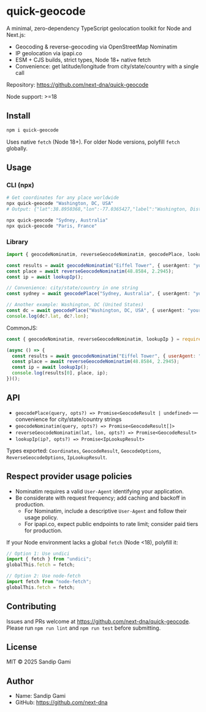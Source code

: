 # quick-geocode

A minimal, zero-dependency TypeScript geolocation toolkit for Node and Next.js:

- Geocoding & reverse-geocoding via OpenStreetMap Nominatim
- IP geolocation via ipapi.co
- ESM + CJS builds, strict types, Node 18+ native fetch
- Convenience: get latitude/longitude from city/state/country with a single call

Repository: https://github.com/next-dna/quick-geocode

Node support: >=18

## Install

```bash
npm i quick-geocode
```

Uses native `fetch` (Node 18+). For older Node versions, polyfill `fetch` globally.

## Usage

### CLI (npx)
```bash
# Get coordinates for any place worldwide
npx quick-geocode "Washington, DC, USA"
# Output: {"lat":38.8950368,"lon":-77.0365427,"label":"Washington, District of Columbia, United States"}

npx quick-geocode "Sydney, Australia"
npx quick-geocode "Paris, France"
```

### Library
```ts
import { geocodeNominatim, reverseGeocodeNominatim, geocodePlace, lookupIp } from "quick-geocode";

const results = await geocodeNominatim("Eiffel Tower", { userAgent: "your-app/1.0" });
const place = await reverseGeocodeNominatim(48.8584, 2.2945);
const ip = await lookupIp();

// Convenience: city/state/country in one string
const sydney = await geocodePlace("Sydney, Australia", { userAgent: "your-app/1.0" });

// Another example: Washington, DC (United States)
const dc = await geocodePlace("Washington, DC, USA", { userAgent: "your-app/1.0" });
console.log(dc?.lat, dc?.lon);
```

CommonJS:

```js
const { geocodeNominatim, reverseGeocodeNominatim, lookupIp } = require("quick-geocode");

(async () => {
  const results = await geocodeNominatim("Eiffel Tower", { userAgent: "your-app/1.0" });
  const place = await reverseGeocodeNominatim(48.8584, 2.2945);
  const ip = await lookupIp();
  console.log(results[0], place, ip);
})();
```

## API

- `geocodePlace(query, opts?) => Promise<GeocodeResult | undefined>` — convenience for city/state/country strings
- `geocodeNominatim(query, opts?) => Promise<GeocodeResult[]>`
- `reverseGeocodeNominatim(lat, lon, opts?) => Promise<GeocodeResult>`
- `lookupIp(ip?, opts?) => Promise<IpLookupResult>`

Types exported: `Coordinates`, `GeocodeResult`, `GeocodeOptions`, `ReverseGeocodeOptions`, `IpLookupResult`.

## Respect provider usage policies

- Nominatim requires a valid `User-Agent` identifying your application.
- Be considerate with request frequency; add caching and backoff in production.
  - For Nominatim, include a descriptive `User-Agent` and follow their usage policy.
  - For ipapi.co, expect public endpoints to rate limit; consider paid tiers for production.

If your Node environment lacks a global `fetch` (Node <18), polyfill it:

```ts
// Option 1: Use undici
import { fetch } from "undici";
globalThis.fetch = fetch;

// Option 2: Use node-fetch
import fetch from "node-fetch";
globalThis.fetch = fetch;
```

## Contributing

Issues and PRs welcome at https://github.com/next-dna/quick-geocode. Please run `npm run lint` and `npm run test` before submitting.

## License

MIT © 2025 Sandip Gami

## Author

- Name: Sandip Gami
- GitHub: https://github.com/next-dna
